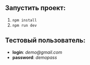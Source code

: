 ## Запустить проект:
1. `npm install`
2. `npm run dev`

## Тестовый пользователь:
* **login**: _demo@gmail.com_
* **password**: _demopass_
